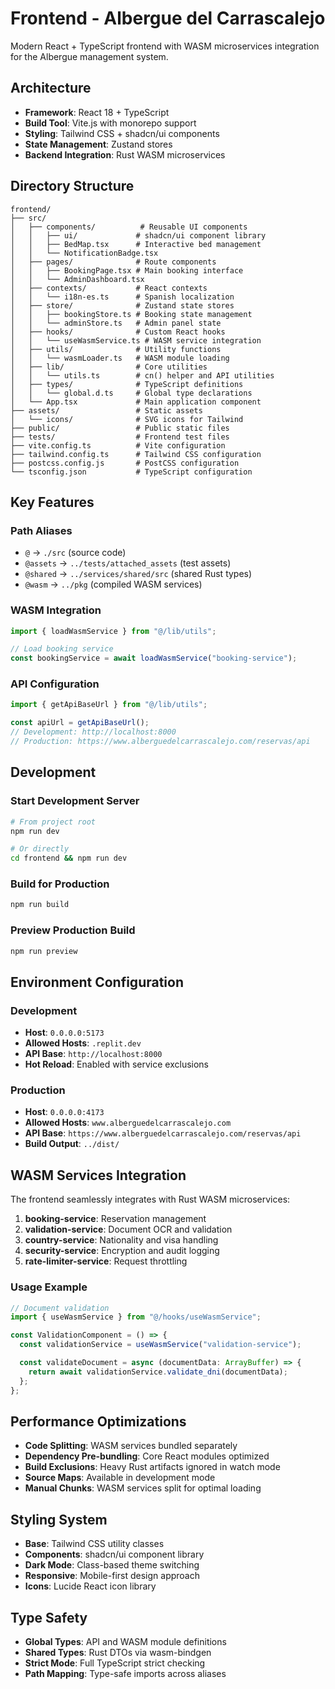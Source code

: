 # Frontend - Albergue del Carrascalejo

Modern React + TypeScript frontend with WASM microservices integration for the Albergue management system.

## Architecture

- **Framework**: React 18 + TypeScript
- **Build Tool**: Vite.js with monorepo support
- **Styling**: Tailwind CSS + shadcn/ui components
- **State Management**: Zustand stores
- **Backend Integration**: Rust WASM microservices

## Directory Structure

```
frontend/
├── src/
│   ├── components/          # Reusable UI components
│   │   ├── ui/             # shadcn/ui component library
│   │   ├── BedMap.tsx      # Interactive bed management
│   │   └── NotificationBadge.tsx
│   ├── pages/              # Route components
│   │   ├── BookingPage.tsx # Main booking interface
│   │   └── AdminDashboard.tsx
│   ├── contexts/           # React contexts
│   │   └── i18n-es.ts      # Spanish localization
│   ├── store/              # Zustand state stores
│   │   ├── bookingStore.ts # Booking state management
│   │   └── adminStore.ts   # Admin panel state
│   ├── hooks/              # Custom React hooks
│   │   └── useWasmService.ts # WASM service integration
│   ├── utils/              # Utility functions
│   │   └── wasmLoader.ts   # WASM module loading
│   ├── lib/                # Core utilities
│   │   └── utils.ts        # cn() helper and API utilities
│   ├── types/              # TypeScript definitions
│   │   └── global.d.ts     # Global type declarations
│   └── App.tsx             # Main application component
├── assets/                 # Static assets
│   └── icons/              # SVG icons for Tailwind
├── public/                 # Public static files
├── tests/                  # Frontend test files
├── vite.config.ts          # Vite configuration
├── tailwind.config.ts      # Tailwind CSS configuration
├── postcss.config.js       # PostCSS configuration
└── tsconfig.json           # TypeScript configuration
```

## Key Features

### Path Aliases

- `@` → `./src` (source code)
- `@assets` → `../tests/attached_assets` (test assets)
- `@shared` → `../services/shared/src` (shared Rust types)
- `@wasm` → `../pkg` (compiled WASM services)

### WASM Integration

```typescript
import { loadWasmService } from "@/lib/utils";

// Load booking service
const bookingService = await loadWasmService("booking-service");
```

### API Configuration

```typescript
import { getApiBaseUrl } from "@/lib/utils";

const apiUrl = getApiBaseUrl();
// Development: http://localhost:8000
// Production: https://www.alberguedelcarrascalejo.com/reservas/api
```

## Development

### Start Development Server

```bash
# From project root
npm run dev

# Or directly
cd frontend && npm run dev
```

### Build for Production

```bash
npm run build
```

### Preview Production Build

```bash
npm run preview
```

## Environment Configuration

### Development

- **Host**: `0.0.0.0:5173`
- **Allowed Hosts**: `.replit.dev`
- **API Base**: `http://localhost:8000`
- **Hot Reload**: Enabled with service exclusions

### Production

- **Host**: `0.0.0.0:4173`
- **Allowed Hosts**: `www.alberguedelcarrascalejo.com`
- **API Base**: `https://www.alberguedelcarrascalejo.com/reservas/api`
- **Build Output**: `../dist/`

## WASM Services Integration

The frontend seamlessly integrates with Rust WASM microservices:

1. **booking-service**: Reservation management
2. **validation-service**: Document OCR and validation
3. **country-service**: Nationality and visa handling
4. **security-service**: Encryption and audit logging
5. **rate-limiter-service**: Request throttling

### Usage Example

```typescript
// Document validation
import { useWasmService } from "@/hooks/useWasmService";

const ValidationComponent = () => {
  const validationService = useWasmService("validation-service");

  const validateDocument = async (documentData: ArrayBuffer) => {
    return await validationService.validate_dni(documentData);
  };
};
```

## Performance Optimizations

- **Code Splitting**: WASM services bundled separately
- **Dependency Pre-bundling**: Core React modules optimized
- **Build Exclusions**: Heavy Rust artifacts ignored in watch mode
- **Source Maps**: Available in development mode
- **Manual Chunks**: WASM services split for optimal loading

## Styling System

- **Base**: Tailwind CSS utility classes
- **Components**: shadcn/ui component library
- **Dark Mode**: Class-based theme switching
- **Responsive**: Mobile-first design approach
- **Icons**: Lucide React icon library

## Type Safety

- **Global Types**: API and WASM module definitions
- **Shared Types**: Rust DTOs via wasm-bindgen
- **Strict Mode**: Full TypeScript strict checking
- **Path Mapping**: Type-safe imports across aliases
